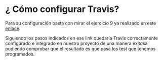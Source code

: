 # ¿ Cómo configurar Travis?
Para su configuración basta con mirar el ejercicio 9 ya realizado en este [enlace](https://github.com/antonioml97/IV-Ejercicios/blob/main/Travis/travis.md).

Siguiendo los pasos indicados en ese link quedaría Travis correctamente configurado e integrado en nuestro proyecto de una manera exitosa pudiendo comprobar que el resultado es que pasa los test que tenemos programados.


                                          
                                                                                                